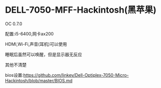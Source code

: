# DELL-7050-MFF-Hackintosh(黑苹果)


OC 0.7.0

配置:i5-6400,网卡ax200

HDMI,Wi-Fi,声音(耳机)可以使用

睡眠后虽然可以唤醒，但是显示器无反应

其他不清楚

bios设置:https://github.com/linkev/Dell-Optiplex-7050-Micro-Hackintosh/blob/master/BIOS.md

